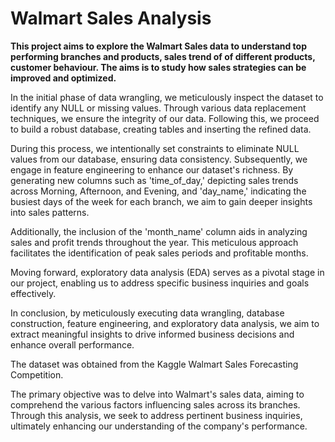 # Walmart Sales Analysis

**This project aims to explore the Walmart Sales data to understand top performing branches and products, sales trend of of different products, customer behaviour. The aims is to study how sales strategies can be improved and optimized.**

In the initial phase of data wrangling, we meticulously inspect the dataset to identify any NULL or missing values. Through various data replacement techniques, we ensure the integrity of our data. Following this, we proceed to build a robust database, creating tables and inserting the refined data.

During this process, we intentionally set constraints to eliminate NULL values from our database, ensuring data consistency. Subsequently, we engage in feature engineering to enhance our dataset's richness. By generating new columns such as 'time_of_day,' depicting sales trends across Morning, Afternoon, and Evening, and 'day_name,' indicating the busiest days of the week for each branch, we aim to gain deeper insights into sales patterns.

Additionally, the inclusion of the 'month_name' column aids in analyzing sales and profit trends throughout the year. This meticulous approach facilitates the identification of peak sales periods and profitable months.

Moving forward, exploratory data analysis (EDA) serves as a pivotal stage in our project, enabling us to address specific business inquiries and goals effectively.

In conclusion, by meticulously executing data wrangling, database construction, feature engineering, and exploratory data analysis, we aim to extract meaningful insights to drive informed business decisions and enhance overall performance.

The dataset was obtained from the Kaggle Walmart Sales Forecasting Competition.

The primary objective was to delve into Walmart's sales data, aiming to comprehend the various factors influencing sales across its branches. Through this analysis, we seek to address pertinent business inquiries, ultimately enhancing our understanding of the company's performance.





